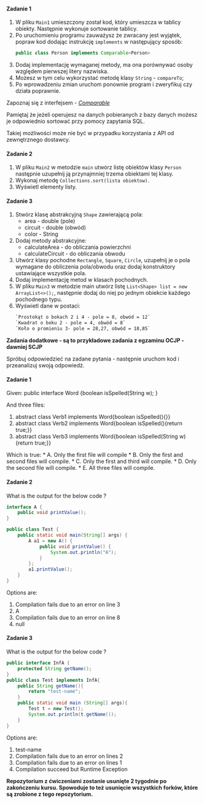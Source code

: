 #### Zadanie 1

1. W pliku `Main1` umieszczony został kod, który umieszcza w tablicy obiekty. Następnie wykonuje sortowanie tablicy.
2. Po uruchomieniu programu zauważysz że zwracany jest wyjątek, popraw kod dodając instrukcję `implements`
w następujący sposób:
    ````java
    public class Person implements Comparable<Person>
    ````
3. Dodaj implementację wymaganej metody, ma ona porównywać osoby względem pierwszej litery nazwiska.
4. Możesz w tym celu wykorzystać metodę klasy `String` - `compareTo`;
5. Po wprowadzeniu zmian uruchom ponownie program i zweryfikuj czy działa poprawnie.

Zapoznaj się z interfejsem -  [*Comparable*][comparable]

Pamiętaj że jeżeli operujesz na danych pobieranych z bazy danych możesz je odpowiednio sortować przy pomocy zapytania SQL.

Takiej możliwości może nie być w przypadku korzystania z API od zewnętrznego dostawcy.

#### Zadanie 2

1. W pliku `Main2` w metodzie `main` utwórz listę obiektów klasy `Person` następnie uzupełnij ją przynajmniej trzema obiektami tej klasy.
2. Wykonaj metodę `Collections.sort(lista obiektow)`.
3. Wyświetl elementy listy.

#### Zadanie 3

1. Stwórz klasę abstrakcyjną `Shape` zawierającą pola:
    * area - double (pole)
    * circuit - double (obwód)
    * color - String
2. Dodaj metody abstrakcyjne:
    * calculateArea - do obliczania powierzchni
    * calculateCircuit - do obliczania obwodu
3. Utwórz klasy pochodne `Rectangle`, `Square`, `Circle`, uzupełnij je o pola wymagane do obliczenia pola/obwodu oraz dodaj konstruktory ustawiające wszystkie pola.
4. Dodaj implementację metod w klasach pochodnych.
5. W pliku `Main3` w metodzie main utwórz listę `List<Shape> list = new ArrayList<>();`, następnie dodaj do niej po jednym obiekcie każdego pochodnego typu.
6. Wyświetl dane w postaci:
    ````html
    `Prostokąt o bokach 2 i 4 - pole = 8, obwód = 12`
    `Kwadrat o boku 2 - pole = 4, obwód = 8`
    `Koło o promieniu 3- pole = 28,27, obwód = 18,85`
    ````



**Zadania dodatkowe - są to przykładowe zadania z egzaminu OCJP - dawniej SCJP**

Spróbuj odpowiedzieć na zadane pytania - następnie uruchom kod i przeanalizuj swoją odpowiedź.

#### Zadanie 1

Given:
public interface Word {boolean isSpelled(String w); }

And three files:

1. abstract class Verb1 implements Word{boolean isSpelled(){}}
2. abstract class Verb2 implements Word{boolean isSpelled(){return true;}}
3. abstract class Verb3 implements Word{boolean isSpelled(String w){return true;}}

Which is true:
    * A. Only the first file will compile
    * B. Only the first and second files will compile.
    * C. Only the first and third will compile.
    * D. Only the second file will  compile.
    * E. All three files will compile.

#### Zadanie 2
What is the output for the below code ?
```java
interface A {
	public void printValue();
}
```

```java
public class Test {
	public static void main(String[] args) {
		A a1 = new A() {
			public void printValue() {
				System.out.println("A");
			}
		};
		a1.printValue();
	}
}
```

Options are:
   1. Compilation fails due to an error on line 3
   1. A
   1. Compilation fails due to an error on line 8
   1. null

#### Zadanie 3
What is the output for the below code ?
```java
public interface InfA {
    protected String getName();
}
public class Test implements InfA{
    public String getName(){
        return "test-name";
    }
    public static void main (String[] args){
        Test t = new Test();
        System.out.println(t.getName());
    }
}
```
Options are:
   1. test-name  
   1. Compilation fails due to an error on lines 2  
   1. Compilation fails due to an error on lines 1  
   1. Compilation succeed but Runtime Exception  

<!-- Links -->
[comparable]: https://docs.oracle.com/javase/8/docs/api/java/lang/Comparable.html
**Repozytorium z ćwiczeniami zostanie usunięte 2 tygodnie po zakończeniu kursu. Spowoduje to też usunięcie wszystkich forków, które są zrobione z tego repozytorium.**
